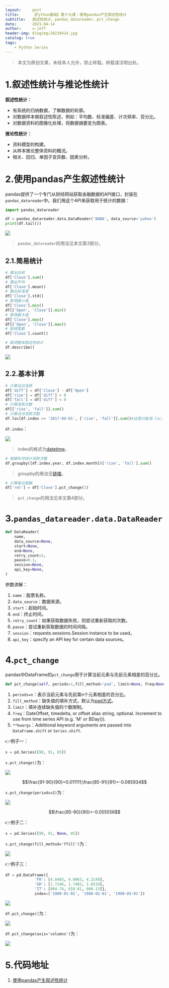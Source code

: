 ```yaml
---
layout:     post
title:      【Python基础】第十九课：使用pandas产生叙述性统计
subtitle:   叙述性统计，pandas_datareader，pct_change
date:       2021-04-14
author:     x-jeff
header-img: blogimg/20210414.jpg
catalog: true
tags:
    - Python Series
---
```

>本文为原创文章，未经本人允许，禁止转载。转载请注明出处。

# 1.叙述性统计与推论性统计

**叙述性统计：**

* 有系统的归纳数据，了解数据的轮廓。
* 对数据样本做叙述性陈述，例如：平均数、标准偏差、计次频率、百分比。
* 对数据资料的图像化处理，将数据摘要变为图表。

**推论性统计：**

* 资料模型的构建。
* 从样本推论整体资料的概况。
* 相关、回归、单因子变异数、因素分析。

# 2.使用pandas产生叙述性统计

pandas提供了一个专门从财经网站获取金融数据的API接口，封装在`pandas_datareader`中。我们用这个API来获取用于统计的数据：

```python
import pandas_datareader

df = pandas_datareader.data.DataReader('BABA', data_source='yahoo')
print(df.tail())
```

![](https://github.com/x-jeff/BlogImage/raw/master/PythonSeries/Lesson19/19x1.png)

>`pandas_datareader`的用法见本文第3部分。

## 2.1.简易统计

```python
# 算出总和
df['Close'].sum()
# 算出平均
df['Close'].mean()
# 算出标准差
df['Close'].std()
# 取得最小值
df['Close'].min()
df[['Open', 'Close']].min()
# 取得最大值
df['Close'].max()
df[['Open', 'Close']].max()
# 取得笔数
df['Close'].count()
```

```python
# 取得整体叙述性统计
df.describe()
```

![](https://github.com/x-jeff/BlogImage/raw/master/PythonSeries/Lesson19/19x2.png)

## 2.2.基本计算

```python
# 计算当日涨跌
df['diff'] = df['Close'] - df['Open']
df['rise'] = df['diff'] > 0
df['fall'] = df['diff'] < 0
# 计算涨跌次数
df[['rise', 'fall']].sum()
# 计算当月涨跌次数
df.loc[df.index >= '2017-04-01', ['rise', 'fall']].sum()#这里只能用.loc，不能用.iloc
```

`df.index`：

![](https://github.com/x-jeff/BlogImage/raw/master/PythonSeries/Lesson19/19x3.png)

>index的格式为[datetime](http://shichaoxin.com/2020/08/19/Python基础-第十五课-处理时间格式资料/)。

```python
# 根据年月统计涨跌次数
df.groupby([df.index.year, df.index.month])['rise', 'fall'].sum()
```

>groupby的用法见[链接](http://shichaoxin.com/2020/02/23/Python基础-第十一课-处理缺失值/#3groupby和transform)。

```python
# 计算每日报酬
df['ret'] = df['Close'].pct_change(1)
```

>`pct_change`的用法见本文第4部分。

# 3.`pandas_datareader.data.DataReader`

```python
def DataReader(
    name,
    data_source=None,
    start=None,
    end=None,
    retry_count=3,
    pause=0.1,
    session=None,
    api_key=None,
)
```

参数讲解：

1. `name`：股票名称。
2. `data_source`：数据来源。
3. `start`：起始时间。
4. `end`：终止时间。
5. `retry_count`：如果获取数据失败，则尝试重新获取的次数。
6. `pause`：尝试重新获取数据的时间间隔。
7. `session`：requests.sessions.Session instance to be used。
8. `api_key`：specify an API key for certain data sources。

# 4.`pct_change`

pandas中DataFrame的`pct_change`用于计算当前元素与先前元素相差的百分比。

```python
def pct_change(self, periods=1,fill_method='pad', limit=None, freq=None,**kwargs)
```

1. `periods=n`：表示当前元素与先前第n个元素相差的百分比。
2. `fill_method`：缺失值的填补方式，默认为[pad方式](http://shichaoxin.com/2020/02/23/Python基础-第十一课-处理缺失值/#2214向前后填值)。
3. `limit`：填补连续缺失值的个数限制。
4. `freq`：DateOffset, timedelta, or offset alias string, optional. Increment to use from time series API (e.g. 'M' or BDay()).
5. `**kwargs`：Additional keyword arguments are passed into `DataFrame.shift` or `Series.shift`.

👉例子一：

```python
s = pd.Series([90, 91, 85])
```

`s.pct_change()`为：

![](https://github.com/x-jeff/BlogImage/raw/master/PythonSeries/Lesson19/19x4.png)

$$\frac{91-90}{90}=0.011111;\frac{85-91}{91}=-0.065934$$

`s.pct_change(periods=2)`为：

![](https://github.com/x-jeff/BlogImage/raw/master/PythonSeries/Lesson19/19x5.png)

$$\frac{85-90}{90}=-0.055556$$

👉例子二：

```python
s = pd.Series([90, 91, None, 85])
```

`s.pct_change(fill_method='ffill')`为：

![](https://github.com/x-jeff/BlogImage/raw/master/PythonSeries/Lesson19/19x6.png)

👉例子三：

```python
df = pd.DataFrame({
             'FR': [4.0405, 4.0963, 4.3149],
             'GR': [1.7246, 1.7482, 1.8519],
             'IT': [804.74, 810.01, 860.13]},
             index=['1980-01-01', '1980-02-01', '1980-03-01'])
```

![](https://github.com/x-jeff/BlogImage/raw/master/PythonSeries/Lesson19/19x7.png)

`df.pct_change()`为：

![](https://github.com/x-jeff/BlogImage/raw/master/PythonSeries/Lesson19/19x8.png)

`df.pct_change(axis='columns')`为：

![](https://github.com/x-jeff/BlogImage/raw/master/PythonSeries/Lesson19/19x9.png)

# 5.代码地址

1. [使用pandas产生叙述性统计](https://github.com/x-jeff/Python_Code_Demo/tree/master/Demo19)